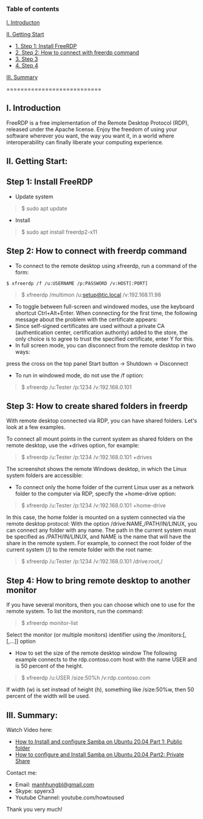 ## 
### Table of contents

[I. Introducton](#modau)

[II. Getting Start](#batdau)
- [1. Step 1: Install FreeRDP](#step1)
- [2. Step 2: How to connect with freerdp command](#step2)
- [3. Step 3](#step3)
- [4. Step 4](#step4)


[III. Summary](#Tongket)

===========================

<a name="Modau"></a>
## I. Introduction
FreeRDP is a free implementation of the Remote Desktop Protocol (RDP), released under the Apache license. Enjoy the freedom of using your software wherever you want, the way you want it, in a world where interoperability can finally liberate your computing experience.
<a name="batdau"></a>
## II. Getting Start:

<a name="step1"></a>
## Step 1: Install FreeRDP
- Update system
> $ sudo apt update

- Install 
> $ sudo apt install freerdp2-x11

<a name="step2"></a>
## Step 2: How to connect with freerdp command
- To connect to the remote desktop using xfreerdp, run a command of the form:

``` $ xfreerdp /f /u:USERNAME /p:PASSWORD /v:HOST[:PORT] ```
> $ xfreerdp /multimon /u:setup@tic.local /v:192.168.11.98
- To toggle between full-screen and windowed modes, use the keyboard shortcut Ctrl+Alt+Enter.
When connecting for the first time, the following message about the problem with the certificate appears:
- Since self-signed certificates are used without a private CA (authentication center, certification authority) added to the store, the only choice is to agree to trust the specified certificate, enter Y for this.
- In full screen mode, you can disconnect from the remote desktop in two ways:

press the cross on the top panel
Start button → Shutdown → Disconnect

- To run in windowed mode, do not use the /f option:

> $ xfreerdp /u:Tester /p:1234 /v:192.168.0.101

<a name="step3"></a>
## Step 3: How to create shared folders in freerdp
With remote desktop connected via RDP, you can have shared folders. Let's look at a few examples.

To connect all mount points in the current system as shared folders on the remote desktop, use the +drives option, for example:

> $ xfreerdp /u:Tester /p:1234 /v:192.168.0.101 +drives

The screenshot shows the remote Windows desktop, in which the Linux system folders are accessible:

- To connect only the home folder of the current Linux user as a network folder to the computer via RDP, specify the +home-drive option:

> $ xfreerdp /u:Tester /p:1234 /v:192.168.0.101 +home-drive

In this case, the home folder is mounted on a system connected via the remote desktop protocol:
With the option /drive:NAME,/PATH/IN/LINUX, you can connect any folder with any name. The path in the current system must be specified as /PATH/IN/LINUX, and NAME is the name that will have the share in the remote system. For example, to connect the root folder of the current system (/) to the remote folder with the root name:

> $ xfreerdp /u:Tester /p:1234 /v:192.168.0.101 /drive:root,/

<a name="step4"></a>
## Step 4: How to bring remote desktop to another monitor
If you have several monitors, then you can choose which one to use for the remote system. To list the monitors, run the command:

> $ xfreerdp monitor-list

Select the monitor (or multiple monitors) identifier using the /monitors:<id>[,[,…]] option

- How to set the size of the remote desktop window
The following example connects to the rdp.contoso.com host with the name USER and is 50 percent of the height.

> $ xfreerdp /u:USER /size:50%h /v:rdp.contoso.com

If width (w) is set instead of height (h), something like /size:50%w, then 50 percent of the width will be used.

<a name="tongket"></a>
## III. Summary:

Watch Video here: 

- [How to Install and configure Samba on Ubuntu 20.04 Part 1:  Public folder](https://youtu.be/2o5zgA8ml38)
- [How to configure and Install Samba on Ubuntu 20.04 Part2: Private Share](https://youtu.be/6s9ZEp3xS94)

Contact me:
- Email: manhhungbl@gmail.com
- Skype: spyerx3
- Youtube Channel: youtube.com/howtoused

Thank you very much!
